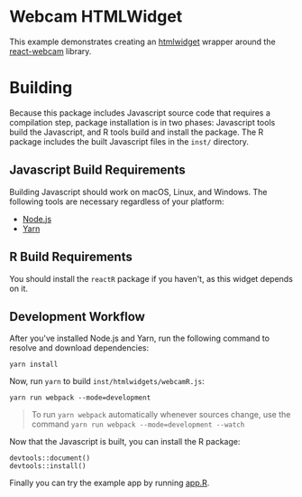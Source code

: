 # Webcam HTMLWidget

This example demonstrates creating an [htmlwidget](https://www.htmlwidgets.org/) wrapper around the [react-webcam](https://www.npmjs.com/package/react-webcam) library.

# Building

Because this package includes Javascript source code that requires a compilation step, package installation is in two phases: Javascript tools build the Javascript, and R tools build and install the package. The R package includes the built Javascript files in the `inst/` directory.

## Javascript Build Requirements

Building Javascript should work on macOS, Linux, and Windows. The following tools are necessary regardless of your platform:

- [Node.js](https://nodejs.org/en/)
- [Yarn](https://yarnpkg.com/en/)

## R Build Requirements

You should install the `reactR` package if you haven't, as this widget depends on it.

## Development Workflow

After you've installed Node.js and Yarn, run the following command to resolve and download dependencies:

```
yarn install
```

Now, run `yarn` to build `inst/htmlwidgets/webcamR.js`:

```
yarn run webpack --mode=development
```

> To run `yarn webpack` automatically whenever sources change, use the command `yarn run webpack --mode=development --watch`

Now that the Javascript is built, you can install the R package:

```
devtools::document()
devtools::install()
```

Finally you can try the example app by running [app.R](app.R).
